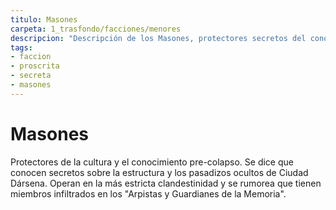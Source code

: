 ```yaml
---
titulo: Masones
carpeta: 1_trasfondo/facciones/menores
descripcion: "Descripción de los Masones, protectores secretos del conocimiento y la cultura en Dársena."
tags:
- faccion
- proscrita
- secreta
- masones
---
```

# Masones
Protectores de la cultura y el conocimiento pre-colapso. Se dice que conocen secretos sobre la estructura y los pasadizos ocultos de Ciudad Dársena. Operan en la más estricta clandestinidad y se rumorea que tienen miembros infiltrados en los "Arpistas y Guardianes de la Memoria". 